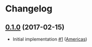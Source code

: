 # Changelog

## [0.1.0](https://github.com/uphold/process-manager/releases/tag/0.1.0) (2017-02-15)
- Initial implementation [\#1](https://github.com/uphold/process-manager/pull/1) ([Americas](https://github.com/Americas))
